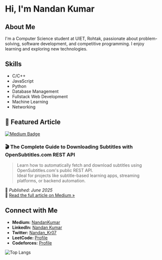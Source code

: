# Hi, I'm Nandan Kumar

## About Me
I'm a Computer Science student at UIET, Rohtak, passionate about problem-solving, software development, and competitive programming. I enjoy learning and exploring new technologies.

## Skills
- C/C++
- JavaScript
- Python
- Database Management
- Fullstack Web Development
- Machine Learning
- Networking

## 📰 Featured Article

<a href="https://medium.com/@nandankumarmle/the-complete-guide-to-downloading-subtitles-with-opensubtitles-com-rest-api-88941ff37faf" target="_blank">
  <img src="https://img.shields.io/badge/Medium-Read%20Now-black?logo=medium&style=for-the-badge" alt="Medium Badge" />
</a>

### 🎬 The Complete Guide to Downloading Subtitles with OpenSubtitles.com REST API

> Learn how to automatically fetch and download subtitles using OpenSubtitles.com's public REST API.  
> Ideal for projects like subtitle-based learning apps, streaming platforms, or backend automation.

📅 *Published: June 2025*  
🔗 [Read the full article on Medium »](https://medium.com/@nandankumarmle/the-complete-guide-to-downloading-subtitles-with-opensubtitles-com-rest-api-88941ff37faf)



## Connect with Me
- **Medium:** [NandanKumar]((https://medium.com/@nandankumarmle))
- **LinkedIn:** [Nandan Kumar](https://www.linkedin.com/in/nandan-kumar-787944229/)
- **Twitter:** [Nandan_Kr07](https://x.com/Nandan_Kr07)
- **LeetCode:** [Profile](https://leetcode.com/u/nandan_kumar07/)
- **Codeforces:** [Profile](https://codeforces.com/profile/NandanKumar)

![Top Langs](https://github-readme-stats.vercel.app/api/top-langs/?username=nandankumar07&layout=compact)
